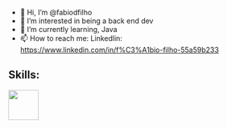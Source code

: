 - 👋 Hi, I’m @fabiodfilho
- 👀 I’m interested in being a back end dev
- 🌱 I’m currently learning, Java 
- 📫 How to reach me: Linkedlin: https://www.linkedin.com/in/f%C3%A1bio-filho-55a59b233

## Skills:
 <img src="https://cdn.jsdelivr.net/gh/devicons/devicon/icons/mysql/mysql-plain-wordmark.svg" width="60" height="60"/>
          

          
          
          
          
          
          
          


